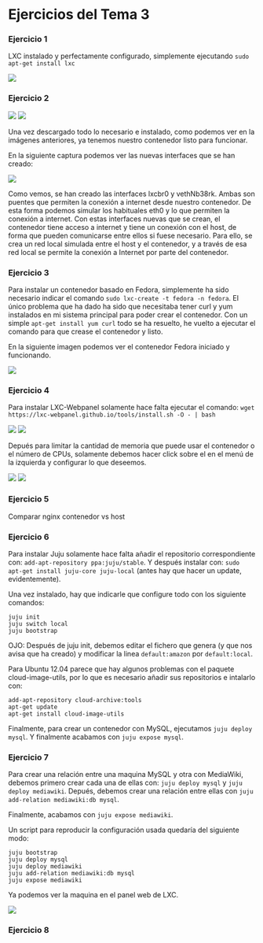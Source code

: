 # Ejercicios del Tema 3

### Ejercicio 1

LXC instalado y perfectamente configurado, simplemente ejecutando `sudo apt-get install lxc`

![](http://imgur.com/1i7scES.png)


### Ejercicio 2

![](http://imgur.com/YsCkZoP.png)
![](http://imgur.com/WTRm24U.png)

Una vez descargado todo lo necesario e instalado, como podemos ver en la imágenes anteriores, ya tenemos nuestro contenedor listo para funcionar.

En la siguiente captura podemos ver las nuevas interfaces que se han creado:

![](http://imgur.com/W7FIZOw.png)

Como vemos, se han creado las interfaces lxcbr0 y vethNb38rk. Ambas son puentes que permiten la conexión a internet desde nuestro contenedor. De esta forma podemos simular los habituales eth0 y lo que permiten la conexión a internet. Con estas interfaces nuevas que se crean, el contenedor tiene acceso a internet y tiene un conexión con el host, de forma que pueden comunicarse entre ellos si fuese necesario. Para ello, se crea un red local simulada entre el host y el contenedor, y a través de esa red local se permite la conexión a Internet por parte del contenedor.


### Ejercicio 3

Para instalar un contenedor basado en Fedora, simplemente ha sido necesario indicar el comando `sudo lxc-create -t fedora -n fedora`. El único problema que ha dado ha sido que necesitaba tener curl y yum instalados en mi sistema principal para poder crear el contenedor. Con un simple `apt-get install yum curl` todo se ha resuelto, he vuelto a ejecutar el comando para que crease el contenedor y listo.

En la siguiente imagen podemos ver el contenedor Fedora iniciado y funcionando.

![](http://imgur.com/JjBtMSF.png)

### Ejercicio 4

Para instalar LXC-Webpanel solamente hace falta ejecutar el comando: `wget https://lxc-webpanel.github.io/tools/install.sh -O - | bash`

![](http://imgur.com/ePtX0IJ.png)
![](http://imgur.com/umg2z9e.png)

Depués para limitar la cantidad de memoria que puede usar el contenedor o el número de CPUs, solamente debemos hacer click sobre el en el menú de la izquierda y configurar lo que deseemos.

![](http://imgur.com/IOy3mCd.png)
![](http://imgur.com/Ga3jLxF.png)

### Ejercicio 5

Comparar nginx contenedor vs host


### Ejercicio 6

Para instalar Juju solamente hace falta añadir el repositorio correspondiente con: `add-apt-repository ppa:juju/stable`. Y después instalar con: `sudo apt-get install juju-core juju-local` (antes hay que hacer un update, evidentemente).

Una vez instalado, hay que indicarle que configure todo con los siguiente comandos:

```
juju initjuju switch localjuju bootstrap
```

OJO: Después de juju init, debemos editar el fichero que genera (y que nos avisa que ha creado) y modificar la linea `default:amazon` por `default:local`.

Para Ubuntu 12.04 parece que hay algunos problemas con el paquete cloud-image-utils, por lo que es necesario añadir sus repositorios e intalarlo con:
```
add-apt-repository cloud-archive:tools
apt-get update
apt-get install cloud-image-utils
```

Finalmente, para crear un contenedor con MySQL, ejecutamos `juju deploy mysql`. Y finalmente acabamos con  `juju expose mysql`.

### Ejercicio 7

Para crear una relación entre una maquina MySQL y otra con MediaWiki, debemos primero crear cada una de ellas con: `juju deploy mysql` y `juju deploy mediawiki`.
Depués, debemos crear una relación entre ellas con `juju add-relation mediawiki:db mysql`.

Finalmente, acabamos con `juju expose mediawiki`.

Un script para reproducir la configuración usada quedaría del siguiente modo:

```
juju bootstrap
juju deploy mysql
juju deploy mediawiki
juju add-relation mediawiki:db mysql
juju expose mediawiki
```

Ya podemos ver la maquina en el panel web de LXC.

![](http://i.imgur.com/CnGMvq2.png)


### Ejercicio 8
